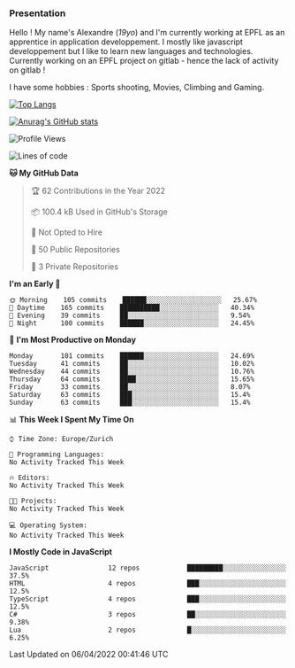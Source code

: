 ### Presentation

Hello ! My name's Alexandre (_19yo_) and I'm currently working at EPFL as an apprentice in application developpement. I mostly like javascript developpement but I like to learn new languages and technologies. Currently working on an EPFL project on gitlab - hence the lack of activity on gitlab !

I have some hobbies : Sports shooting, Movies, Climbing and Gaming.

[![Top Langs](https://github-readme-stats.vercel.app/api/top-langs/?username=jaavlex&layout=compact&langs_count=8&theme=react)](https://github.com/anuraghazra/github-readme-stats)

[![Anurag's GitHub stats](https://github-readme-stats.vercel.app/api?username=jaavlex&theme=react&show_icons=true&count_private=true)](https://github.com/anuraghazra/github-readme-stats)

<!--START_SECTION:waka-->
![Profile Views](http://img.shields.io/badge/Profile%20Views-2-blue)

![Lines of code](https://img.shields.io/badge/From%20Hello%20World%20I%27ve%20Written-198%20Thousand%20lines%20of%20code-blue)

**🐱 My GitHub Data** 

> 🏆 62 Contributions in the Year 2022
 > 
> 📦 100.4 kB Used in GitHub's Storage 
 > 
> 🚫 Not Opted to Hire
 > 
> 📜 50 Public Repositories 
 > 
> 🔑 3 Private Repositories  
 > 
**I'm an Early 🐤** 

```text
🌞 Morning    105 commits    ██████░░░░░░░░░░░░░░░░░░░   25.67% 
🌆 Daytime    165 commits    ██████████░░░░░░░░░░░░░░░   40.34% 
🌃 Evening    39 commits     ██░░░░░░░░░░░░░░░░░░░░░░░   9.54% 
🌙 Night      100 commits    ██████░░░░░░░░░░░░░░░░░░░   24.45%

```
📅 **I'm Most Productive on Monday** 

```text
Monday       101 commits    ██████░░░░░░░░░░░░░░░░░░░   24.69% 
Tuesday      41 commits     ██░░░░░░░░░░░░░░░░░░░░░░░   10.02% 
Wednesday    44 commits     ██░░░░░░░░░░░░░░░░░░░░░░░   10.76% 
Thursday     64 commits     ████░░░░░░░░░░░░░░░░░░░░░   15.65% 
Friday       33 commits     ██░░░░░░░░░░░░░░░░░░░░░░░   8.07% 
Saturday     63 commits     ███░░░░░░░░░░░░░░░░░░░░░░   15.4% 
Sunday       63 commits     ███░░░░░░░░░░░░░░░░░░░░░░   15.4%

```


📊 **This Week I Spent My Time On** 

```text
⌚︎ Time Zone: Europe/Zurich

💬 Programming Languages: 
No Activity Tracked This Week

🔥 Editors: 
No Activity Tracked This Week

🐱‍💻 Projects: 
No Activity Tracked This Week

💻 Operating System: 
No Activity Tracked This Week

```

**I Mostly Code in JavaScript** 

```text
JavaScript               12 repos            █████████░░░░░░░░░░░░░░░░   37.5% 
HTML                     4 repos             ███░░░░░░░░░░░░░░░░░░░░░░   12.5% 
TypeScript               4 repos             ███░░░░░░░░░░░░░░░░░░░░░░   12.5% 
C#                       3 repos             ██░░░░░░░░░░░░░░░░░░░░░░░   9.38% 
Lua                      2 repos             █░░░░░░░░░░░░░░░░░░░░░░░░   6.25%

```



 Last Updated on 06/04/2022 00:41:46 UTC
<!--END_SECTION:waka-->
